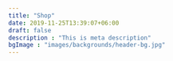 ```yaml
---
title: "Shop"
date: 2019-11-25T13:39:07+06:00
draft: false
description : "This is meta description"
bgImage : "images/backgrounds/header-bg.jpg"
---
```


